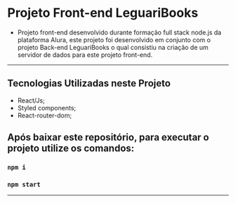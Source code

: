 # Projeto Front-end LeguariBooks

- Projeto front-end desenvolvido durante formação full stack node.js da plataforma Alura, este projeto foi desenvolvido em conjunto com o projeto Back-end LeguariBooks o qual consistiu na criação de um servidor de dados para este projeto front-end.

*******

## Tecnologias Utilizadas neste Projeto

- React/Js;
- Styled components;
- React-router-dom;

## Após baixar este repositório, para executar o projeto utilize os comandos:

### `npm i`
### `npm start`

*******
